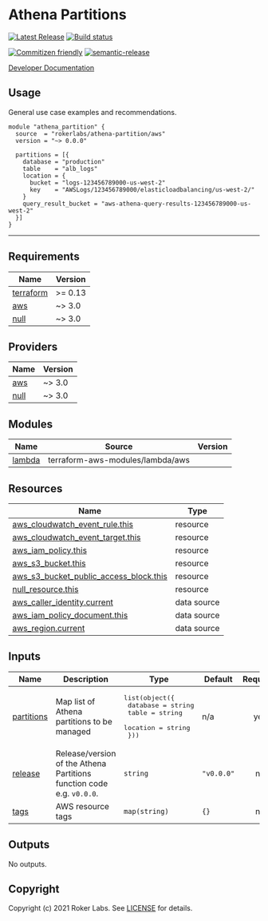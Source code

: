 # Athena Partitions

[![Latest Release](https://img.shields.io/github/release/rokerlabs/terraform-aws-athena-partitions.svg)](./releases/latest) [![Build status](https://badge.buildkite.com/14643f8b21c7489e73738e0496588aa1892053221ee1771c06.svg)](https://buildkite.com/rokerlabs/athena-partitions)

[![Commitizen friendly](https://img.shields.io/badge/commitizen-friendly-brightgreen.svg)](http://commitizen.github.io/cz-cli/) [![semantic-release](https://img.shields.io/badge/%20%20%F0%9F%93%A6%F0%9F%9A%80-semantic--release-e10079.svg)](https://github.com/semantic-release/semantic-release)

[Developer Documentation](https://rokerlabs.github.io/terraform-aws-athena-partitions/)

## Usage

General use case examples and recommendations.

```hcl
module "athena_partition" {
  source  = "rokerlabs/athena-partition/aws"
  version = "~> 0.0.0"

  partitions = [{
    database = "production"
    table    = "alb_logs"
    location = {
      bucket = "logs-123456789000-us-west-2"
      key    = "AWSLogs/123456789000/elasticloadbalancing/us-west-2/"
    }
    query_result_bucket = "aws-athena-query-results-123456789000-us-west-2"
  }]
}
```

---
<!-- generated-docs-below -->
## Requirements

| Name | Version |
|------|---------|
| <a name="requirement_terraform"></a> [terraform](#requirement\_terraform) | >= 0.13 |
| <a name="requirement_aws"></a> [aws](#requirement\_aws) | ~> 3.0 |
| <a name="requirement_null"></a> [null](#requirement\_null) | ~> 3.0 |

## Providers

| Name | Version |
|------|---------|
| <a name="provider_aws"></a> [aws](#provider\_aws) | ~> 3.0 |
| <a name="provider_null"></a> [null](#provider\_null) | ~> 3.0 |

## Modules

| Name | Source | Version |
|------|--------|---------|
| <a name="module_lambda"></a> [lambda](#module\_lambda) | terraform-aws-modules/lambda/aws |  |

## Resources

| Name | Type |
|------|------|
| [aws_cloudwatch_event_rule.this](https://registry.terraform.io/providers/hashicorp/aws/latest/docs/resources/cloudwatch_event_rule) | resource |
| [aws_cloudwatch_event_target.this](https://registry.terraform.io/providers/hashicorp/aws/latest/docs/resources/cloudwatch_event_target) | resource |
| [aws_iam_policy.this](https://registry.terraform.io/providers/hashicorp/aws/latest/docs/resources/iam_policy) | resource |
| [aws_s3_bucket.this](https://registry.terraform.io/providers/hashicorp/aws/latest/docs/resources/s3_bucket) | resource |
| [aws_s3_bucket_public_access_block.this](https://registry.terraform.io/providers/hashicorp/aws/latest/docs/resources/s3_bucket_public_access_block) | resource |
| [null_resource.this](https://registry.terraform.io/providers/hashicorp/null/latest/docs/resources/resource) | resource |
| [aws_caller_identity.current](https://registry.terraform.io/providers/hashicorp/aws/latest/docs/data-sources/caller_identity) | data source |
| [aws_iam_policy_document.this](https://registry.terraform.io/providers/hashicorp/aws/latest/docs/data-sources/iam_policy_document) | data source |
| [aws_region.current](https://registry.terraform.io/providers/hashicorp/aws/latest/docs/data-sources/region) | data source |

## Inputs

| Name | Description | Type | Default | Required |
|------|-------------|------|---------|:--------:|
| <a name="input_partitions"></a> [partitions](#input\_partitions) | Map list of Athena partitions to be managed | <pre>list(object({<br>    database = string<br>    table    = string<br>    location = string<br>  }))</pre> | n/a | yes |
| <a name="input_release"></a> [release](#input\_release) | Release/version of the Athena Partitions function code e.g. `v0.0.0`. | `string` | `"v0.0.0"` | no |
| <a name="input_tags"></a> [tags](#input\_tags) | AWS resource tags | `map(string)` | `{}` | no |

## Outputs

No outputs.

## Copyright

Copyright (c) 2021 Roker Labs. See [LICENSE](./LICENSE) for details.
